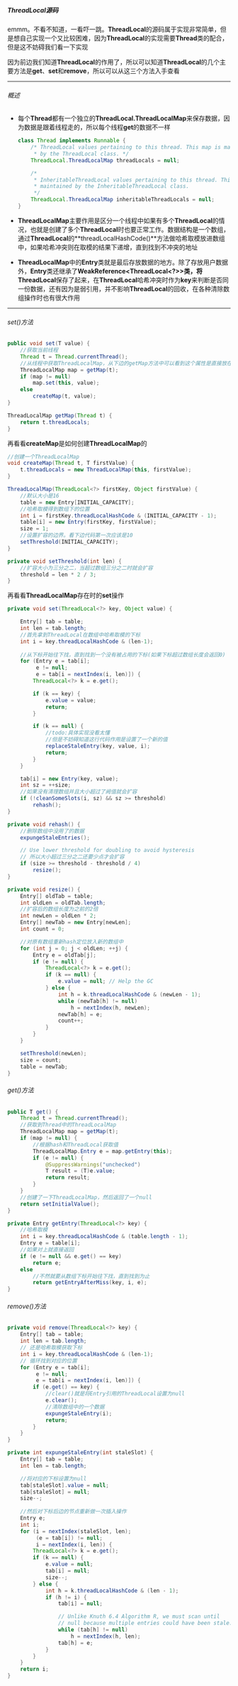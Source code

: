 ##### ThreadLocal源码

​		emmm。不看不知道，一看吓一跳。**ThreadLocal**的源码属于实现非常简单，但是想自己实现一个又比较困难，因为**ThreadLocal**的实现需要**Thread**类的配合，但是这不妨碍我们看一下实现

​		因为前边我们知道**ThreadLocal**的作用了，所以可以知道**ThreadLocal**的几个主要方法是**get**、**set**和**remove**，所以可以从这三个方法入手查看

---

###### 概述

- 每个**Thread**都有一个独立的**ThreadLocal.ThreadLocalMap**来保存数据，因为数据是跟着线程走的，所以每个线程**get**的数据不一样

  ```java
  class Thread implements Runnable {
      /* ThreadLocal values pertaining to this thread. This map is maintained
       * by the ThreadLocal class. */
      ThreadLocal.ThreadLocalMap threadLocals = null;
  
      /*
       * InheritableThreadLocal values pertaining to this thread. This map is
       * maintained by the InheritableThreadLocal class.
       */
      ThreadLocal.ThreadLocalMap inheritableThreadLocals = null;
  }
  ```

- **ThreadLocalMap**主要作用是区分一个线程中如果有多个**ThreadLocal**的情况，也就是创建了多个**ThreadLocal**时也要正常工作。数据结构是一个数组，通过**ThreadLocal**的**threadLocalHashCode()**方法做哈希取模放进数组中，如果哈希冲突则在取模的结果下递增，直到找到不冲突的地址

- **ThreadLocalMap**中的**Entry**类就是最后存放数据的地方。除了存放用户数据外，**Entry**类还继承了**WeakReference<ThreadLocal<?>>**类，将**ThreadLocal**保存了起来，在**ThreadLocal**哈希冲突时作为**key**来判断是否同一份数据，还有因为是弱引用，并不影响**ThreadLocal**的回收，在各种清除数组操作时也有很大作用

---

###### set()方法 

```java
public void set(T value) {
    //获取当前线程
    Thread t = Thread.currentThread();
    //从线程中获取ThreadLocalMap，从下边的getMap方法中可以看到这个属性是直接放在Thread类中的
    ThreadLocalMap map = getMap(t);
    if (map != null)
        map.set(this, value);
    else
        createMap(t, value);
}

ThreadLocalMap getMap(Thread t) {
    return t.threadLocals;
}
```

再看看**createMap**是如何创建**ThreadLocalMap**的

```java
//创建一个ThreadLocalMap
void createMap(Thread t, T firstValue) {
    t.threadLocals = new ThreadLocalMap(this, firstValue);
}

ThreadLocalMap(ThreadLocal<?> firstKey, Object firstValue) {
    //默认大小是16
    table = new Entry[INITIAL_CAPACITY];
    //哈希取模得到数组下的位置
    int i = firstKey.threadLocalHashCode & (INITIAL_CAPACITY - 1);
    table[i] = new Entry(firstKey, firstValue);
    size = 1;
    //设置扩容的边界。看下边代码第一次应该是10
    setThreshold(INITIAL_CAPACITY);
}

private void setThreshold(int len) {
    //扩容大小为三分之二，当超过数组三分之二时就会扩容
    threshold = len * 2 / 3;
}
```

再看看**ThreadLocalMap**存在时的**set**操作

```java
private void set(ThreadLocal<?> key, Object value) {

    Entry[] tab = table;
    int len = tab.length;
    //首先拿到ThreadLocal在数组中哈希取模的下标
    int i = key.threadLocalHashCode & (len-1);
	
    //从下标开始往下找，直到找到一个没有被占用的下标(如果下标超过数组长度会返回0)
    for (Entry e = tab[i];
         e != null;
         e = tab[i = nextIndex(i, len)]) {
        ThreadLocal<?> k = e.get();

        if (k == key) {
            e.value = value;
            return;
        }

        if (k == null) {
            //todo:具体实现没看太懂
            //但是不妨碍知道这行代码作用是设置了一个新的值
            replaceStaleEntry(key, value, i);
            return;
        }
    }

    tab[i] = new Entry(key, value);
    int sz = ++size;
    //如果没有清理数组并且大小超过了阙值就会扩容
    if (!cleanSomeSlots(i, sz) && sz >= threshold)
        rehash();
}

private void rehash() {
    //删除数组中没用了的数据
    expungeStaleEntries();

    // Use lower threshold for doubling to avoid hysteresis
    // 所以大小超过三分之二还要少点才会扩容
    if (size >= threshold - threshold / 4)
        resize();
}

private void resize() {
    Entry[] oldTab = table;
    int oldLen = oldTab.length;
    //扩容后的数组长度为之前的2倍
    int newLen = oldLen * 2;
    Entry[] newTab = new Entry[newLen];
    int count = 0;

    //对原有数组重新hash定位放入新的数组中
    for (int j = 0; j < oldLen; ++j) {
        Entry e = oldTab[j];
        if (e != null) {
            ThreadLocal<?> k = e.get();
            if (k == null) {
                e.value = null; // Help the GC
            } else {
                int h = k.threadLocalHashCode & (newLen - 1);
                while (newTab[h] != null)
                    h = nextIndex(h, newLen);
                newTab[h] = e;
                count++;
            }
        }
    }

    setThreshold(newLen);
    size = count;
    table = newTab;
}
```



###### get()方法

```java
public T get() {
    Thread t = Thread.currentThread();
    //获取到Thread中的ThreadLocalMap
    ThreadLocalMap map = getMap(t);
    if (map != null) {
        //根据hash和ThreadLocal获取值
        ThreadLocalMap.Entry e = map.getEntry(this);
        if (e != null) {
            @SuppressWarnings("unchecked")
            T result = (T)e.value;
            return result;
        }
    }
    //创建了一下ThreadLocalMap，然后返回了一个null
    return setInitialValue();
}

private Entry getEntry(ThreadLocal<?> key) {
    //哈希取模
    int i = key.threadLocalHashCode & (table.length - 1);
    Entry e = table[i];
   	//如果对上就直接返回
    if (e != null && e.get() == key)
        return e;
    else
        //不然就要从数组下标开始往下找，直到找到为止
        return getEntryAfterMiss(key, i, e);
}
```



###### remove()方法

```java
private void remove(ThreadLocal<?> key) {
    Entry[] tab = table;
    int len = tab.length;
  	// 还是哈希取模获取下标
    int i = key.threadLocalHashCode & (len-1);
    // 循环找到对应的位置
    for (Entry e = tab[i];
         e != null;
         e = tab[i = nextIndex(i, len)]) {
        if (e.get() == key) {
            //clear()就是将Entry引用的ThreadLocal设置为null
            e.clear();
            //清除数组中的一个数据
            expungeStaleEntry(i);
            return;
        }
    }
}

private int expungeStaleEntry(int staleSlot) {
    Entry[] tab = table;
    int len = tab.length;

    //将对应的下标设置为null
    tab[staleSlot].value = null;
    tab[staleSlot] = null;
    size--;
    
    //然后对下标后边的节点重新做一次插入操作
    Entry e;
    int i;
    for (i = nextIndex(staleSlot, len);
         (e = tab[i]) != null;
         i = nextIndex(i, len)) {
        ThreadLocal<?> k = e.get();
        if (k == null) {
            e.value = null;
            tab[i] = null;
            size--;
        } else {
            int h = k.threadLocalHashCode & (len - 1);
            if (h != i) {
                tab[i] = null;

                // Unlike Knuth 6.4 Algorithm R, we must scan until
                // null because multiple entries could have been stale.
                while (tab[h] != null)
                    h = nextIndex(h, len);
                tab[h] = e;
            }
        }
    }
    return i;
}
```